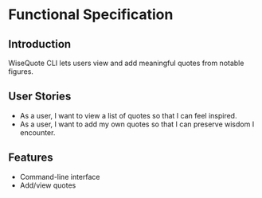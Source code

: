 # Functional Specification

## Introduction
WiseQuote CLI lets users view and add meaningful quotes from notable figures.

## User Stories
- As a user, I want to view a list of quotes so that I can feel inspired.
- As a user, I want to add my own quotes so that I can preserve wisdom I encounter.

## Features
- Command-line interface
- Add/view quotes
